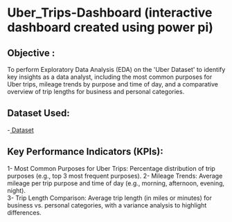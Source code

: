 # Uber_Trips-Dashboard (interactive dashboard created using power pi)
## Objective :
To perform Exploratory Data Analysis (EDA) on the 'Uber Dataset' to identify key insights as a data analyst, including the most common purposes for Uber trips, mileage trends by purpose and time of day, and a comparative overview of trip lengths for business and personal categories.
## Dataset Used: 
-<a href="https://drive.google.com/file/d/13GBQha8okB5o68q0-ZiOGd_T9RQwebKk/view?usp=sharing "> Dataset </a>

## Key Performance Indicators (KPIs): 
1- Most Common Purposes for Uber Trips: Percentage distribution of trip purposes (e.g., top 3 most frequent purposes).                                                                                                                                                                             2- Mileage Trends: Average mileage per trip purpose and time of day (e.g., morning, afternoon, evening, night).                                    
3- Trip Length Comparison: Average trip length (in miles or minutes) for business vs. personal categories, with a variance analysis to highlight differences.
